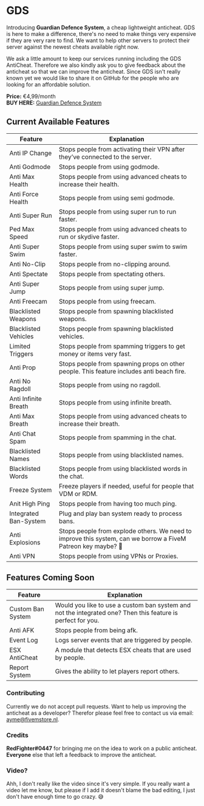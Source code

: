 # GDS
Introducing **Guardian Defence System**, a cheap lightweight anticheat. GDS is here to make a difference, there's no need to make things very expensive if they are very rare to find. We want to help other servers to protect their server against the newest cheats available right now.

We ask a little amount to keep our services running including the GDS AntiCheat. Therefore we also kindly ask you to give feedback about the anticheat so that we can improve the anticheat. Since GDS isn't really known yet we would like to share it on GitHub for the people who are looking for an affordable solution.

**Price:** €4,99/month
<br>**BUY HERE:** [Guardian Defence System](https://www.fivemstore.nl/product/guardian-defence-system/)

## Current Available Features

Feature | Explanation
------------ | -------------
Anti IP Change | Stops people from activating their VPN after they’ve connected to the server.
Anti Godmode | Stops people from using godmode.
Anti Max Health | Stops people from using advanced cheats to increase their health.
Anti Force Health | Stops people from using semi godmode.
Anti Super Run | Stops people from using super run to run faster.
Ped Max Speed | Stops people from using advanced cheats to run or skydive faster.
Anti Super Swim | Stops people from using super swim to swim faster.
Anti No-Clip | Stops people from no-clipping around.
Anti Spectate | Stops people from spectating others.
Anti Super Jump | Stops people from using super jump.
Anti Freecam | Stops people from using freecam.
Blacklisted Weapons | Stops people from spawning blacklisted weapons.
Blacklisted Vehicles | Stops people from spawning blacklisted vehicles.
Limited Triggers | Stops people from spamming triggers to get money or items very fast.
Anti Prop | Stops people from spawning props on other people. This feature includes anti beach fire.
Anti No Ragdoll | Stops people from using no ragdoll.
Anti Infinite Breath | Stops people from using infinite breath.
Anti Max Breath | Stops people from using advanced cheats to increase their breath.
Anti Chat Spam | Stops people from spamming in the chat.
Blacklisted Names | Stops people from using blacklisted names.
Blacklisted Words | Stops people from using blacklisted words in the chat.
Freeze System | Freeze players if needed, useful for people that VDM or RDM.
Anit High Ping | Stops people from having too much ping.
Integrated Ban-System | Plug and play ban system ready to process bans.
Anti Explosions | Stops people from explode others. We need to improve this system, can we borrow a FiveM Patreon key maybe? 🙂
Anti VPN | Stops people from using VPNs or Proxies.

## Features Coming Soon
Feature | Explanation
------------ | -------------
Custom Ban System | Would you like to use a custom ban system and not the integrated one? Then this feature is perfect for you.
Anti AFK | Stops people from being afk.
Event Log | Logs server events that are triggered by people.
ESX AntiCheat | A module that detects ESX cheats that are used by people.
Report System | Gives the ability to let players report others.

### Contributing
Currently we do not accept pull requests. Want to help us improving the anticheat as a developer? Therefor please feel free to contact us via email: [ayme@fivemstore.nl](mailto:ayme@fivemstore.nl).

### Credits
**RedFighter#0447** for bringing me on the idea to work on a public anticheat.
<br>**Everyone** else that left a feedback to improve the anticheat.

### Video?
Ahh, I don't really like the video since it's very simple. If you really want a video let me know, but please if I add it doesn't blame the bad editing, I just don't have enough time to go crazy. :sweat_smile:
